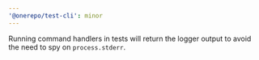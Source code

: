 ```yaml
---
'@onerepo/test-cli': minor
---
```


Running command handlers in tests will return the logger output to avoid the need to spy on `process.stderr`.
